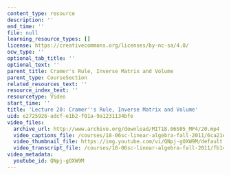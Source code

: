 ```yaml
---
content_type: resource
description: ''
end_time: ''
file: null
learning_resource_types: []
license: https://creativecommons.org/licenses/by-nc-sa/4.0/
ocw_type: ''
optional_tab_title: ''
optional_text: ''
parent_title: Cramer's Rule, Inverse Matrix and Volume
parent_type: CourseSection
related_resources_text: ''
resource_index_text: ''
resourcetype: Video
start_time: ''
title: 'Lecture 20: Cramer''s Rule, Inverse Matrix and Volume'
uid: e2725926-adcf-e1b2-f01a-9a1231134bfe
video_files:
  archive_url: http://www.archive.org/download/MIT18.06S05_MP4/20.mp4
  video_captions_file: /courses/18-06sc-linear-algebra-fall-2011/6ca21e0d5d5853159f0a062deea4f9ec_QNpj-gOXW9M.vtt
  video_thumbnail_file: https://img.youtube.com/vi/QNpj-gOXW9M/default.jpg
  video_transcript_file: /courses/18-06sc-linear-algebra-fall-2011/fb1488040869b7b3359e17ebcb3139e3_QNpj-gOXW9M.pdf
video_metadata:
  youtube_id: QNpj-gOXW9M
---
```

